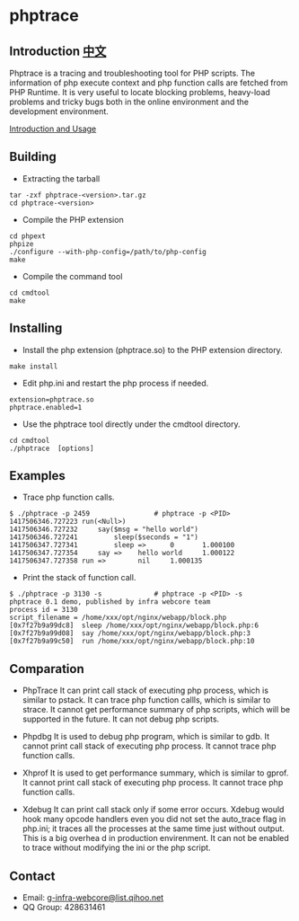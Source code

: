 phptrace
========

## Introduction [中文](https://github.com/Qihoo360/phptrace/blob/master/README_ZH.md)

Phptrace is a tracing and troubleshooting tool for PHP scripts. The information of php execute context and php function calls are fetched from PHP Runtime. It is very useful to locate blocking problems, heavy-load problems and tricky bugs both in the online environment and the development environment.

[Introduction and Usage](https://github.com/Qihoo360/phptrace/wiki)

## Building

* Extracting the tarball
```shell
tar -zxf phptrace-<version>.tar.gz
cd phptrace-<version>
```

* Compile the PHP extension
```shell
cd phpext
phpize
./configure --with-php-config=/path/to/php-config
make
```

* Compile the command tool
```shell
cd cmdtool
make
```

## Installing
* Install the php extension (phptrace.so) to the PHP extension directory.
```shell
make install
```

* Edit php.ini and restart the php process if needed.
```
extension=phptrace.so
phptrace.enabled=1
```

* Use the phptrace tool directly under the cmdtool directory.
```shell
cd cmdtool
./phptrace  [options]
```

## Examples

* Trace php function calls.

```shell
$ ./phptrace -p 2459                # phptrace -p <PID>
1417506346.727223 run(<Null>)
1417506346.727232     say($msg = "hello world")
1417506346.727241         sleep($seconds = "1")
1417506347.727341         sleep =>      0       1.000100 
1417506347.727354     say =>    hello world     1.000122 
1417506347.727358 run =>        nil     1.000135
```

* Print the stack of function call.
```shell
$ ./phptrace -p 3130 -s             # phptrace -p <PID> -s
phptrace 0.1 demo, published by infra webcore team
process id = 3130
script_filename = /home/xxx/opt/nginx/webapp/block.php
[0x7f27b9a99dc8]  sleep /home/xxx/opt/nginx/webapp/block.php:6
[0x7f27b9a99d08]  say /home/xxx/opt/nginx/webapp/block.php:3
[0x7f27b9a99c50]  run /home/xxx/opt/nginx/webapp/block.php:10 
```

## Comparation

* PhpTrace
It can print call stack of executing php process, which is similar to pstack.
It can trace php function callls, which is similar to strace.
It cannot get performance summary of php scripts, which will be supported in the future.
It can not debug php scripts.

* Phpdbg
It is used to debug php program, which is similar to gdb.
It cannot print call stack of executing php process.
It cannot trace php function calls.

* Xhprof
It is used to get performance summary, which is similar to gprof.
It cannot print call stack of executing php process.
It cannot trace php function calls.

* Xdebug
It can print call stack only if some error occurs.
Xdebug would hook many opcode handlers even you did not set the auto_trace flag in php.ini; it traces all the processes at the same time just without output. This is a big overhea
d in production envirenment.
It can not be enabled to trace without modifying the ini or the php script.

## Contact

* Email: g-infra-webcore@list.qihoo.net
* QQ Group: 428631461
